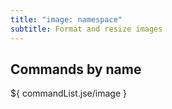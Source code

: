 ```yaml
---
title: "image: namespace"
subtitle: Format and resize images
---
```


## Commands by name

${ commandList.jse/image }
